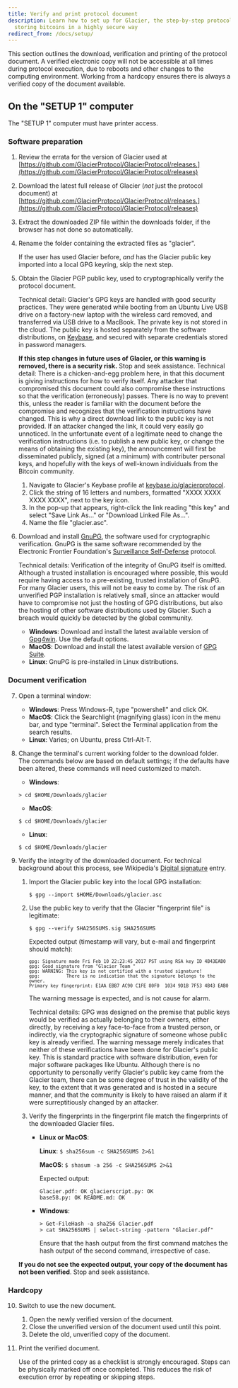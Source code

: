 ```yaml
---
title: Verify and print protocol document
description: Learn how to set up for Glacier, the step-by-step protocol for
  storing bitcoins in a highly secure way
redirect_from: /docs/setup/
---
```


This section outlines the download, verification and printing of the
protocol document. A verified electronic copy will not be accessible at all times
during protocol execution, due to reboots and other changes to the computing
environment. Working from a hardcopy ensures there is always a verified copy of
the document available.

## On the "SETUP 1" computer

The "SETUP 1" computer must have printer access.

### Software preparation

1. Review the errata for the version of Glacier used at
[https://github.com/GlacierProtocol/GlacierProtocol/releases.](https://github.com/GlacierProtocol/GlacierProtocol/releases)
2. Download the latest full release of Glacier (*not* just the protocol document)
at [https://github.com/GlacierProtocol/GlacierProtocol/releases.](https://github.com/GlacierProtocol/GlacierProtocol/releases)
3. Extract the downloaded ZIP file within the downloads folder, if the browser has not done so automatically.
4. Rename the folder containing the extracted files as "glacier".

    If the user has used Glacier before, *and* has the Glacier public key imported into a local GPG keyring, skip the next step.

5. Obtain the Glacier PGP public key, used to cryptographically verify the protocol document.

    Technical detail: Glacier's GPG keys are handled with good security practices.
    They were generated while booting from an Ubuntu Live USB drive on a factory-new laptop
    with the wireless card removed, and transferred via USB drive to a MacBook. The private
    key is not stored in the cloud. The public key is hosted separately from the
    software distributions, on [Keybase](https://keybase.io/), and secured with separate credentials stored
    in password managers.

   **If this step changes in future uses of Glacier, or this warning is removed, there is a security risk.**
   Stop and seek assistance.
    Technical detail: There is a chicken-and-egg problem here, in that this document
    is giving instructions for how to verify itself. Any attacker that compromised
    this document could also compromise these instructions so that the verification
    (erroneously) passes. There is no way to prevent this, unless the reader is familiar
    with the document before the compromise and recognizes that the verification
    instructions have changed. This is why a direct download link to the public key 
    is not provided. If an attacker changed the link, it could very easily go unnoticed.
    In the unfortunate event of a legitimate need to change the verification
    instructions (i.e. to publish a new public key, or change the means of obtaining
    the existing key), the announcement will first be disseminated publicly, signed (at a
    minimum) with contributer personal keys, and hopefully with the keys of well-known
    individuals from the Bitcoin community.

    1. Navigate to Glacier's Keybase profile at [keybase.io/glacierprotocol](https://keybase.io/glacierprotocol).
    2. Click the string of 16 letters and numbers, formatted "XXXX XXXX XXXX XXXX", next to the key icon.
    3. In the pop-up that appears, right-click the link reading "this key" and select
    "Save Link As..." or "Download Linked File As...".
    4. Name the file "glacier.asc".

6. Download and install [GnuPG](https://gnupg.org/), the software used for cryptographic
verification. GnuPG is the same software recommended by the Electronic Frontier
Foundation's [Surveillance Self-Defense](https://ssd.eff.org/en/about-surveillance-self-defense)
protocol.

    Technical details: Verification of the integrity of GnuPG itself is omitted.
    Although a trusted installation is encouraged where possible, this
    would require having access to a pre-existing, trusted installation of GnuPG.
    For many Glacier users, this will not be easy to come by. The risk of an 
    unverified PGP installation is relatively small, since an attacker would have
    to compromise not just the hosting of GPG distributions, but also the hosting
    of other software distributions used by Glacier. Such a breach would
    quickly be detected by the global community.

    * **Windows**: Download and install the latest available version of
    [Gpg4win](https://www.gpg4win.org/). Use the default
    options.
    * **MacOS**: Download and install the latest available version of
    [GPG Suite](https://gpgtools.org/).
    * **Linux**: GnuPG is pre-installed in Linux distributions.

### Document verification

7. Open a terminal window:

    * **Windows**: Press Windows-R, type "powershell" and click OK.
    * **MacOS**: Click the Searchlight (magnifying glass) icon in the menu bar, and
    type "terminal". Select the Terminal application from the search results.
    * **Linux**: Varies; on Ubuntu, press Ctrl-Alt-T.

8. Change the terminal's current working folder to the download folder. The
commands below are based on default settings; if the defaults have been altered, 
these commands will need customized to match.

    * **Windows**:  
    ```
    > cd $HOME/Downloads/glacier
    ```
    * **MacOS**:  
    ```
    $ cd $HOME/Downloads/glacier
    ```
    * **Linux**: 
    ```
    $ cd $HOME/Downloads/glacier
    ```

9. Verify the integrity of the downloaded document. For technical background about
this process, see Wikipedia's [Digital signature](https://en.wikipedia.org/wiki/Digital_signature)
entry.

    1. Import the Glacier public key into the local GPG installation:
       ```
       $ gpg --import $HOME/Downloads/glacier.asc
       ```

    2. Use the public key to verify that the Glacier "fingerprint file" is legitimate:
       ```
       $ gpg --verify SHA256SUMS.sig SHA256SUMS
       ```
       Expected output (timestamp will vary, but e-mail and fingerprint should match):
       <pre><code><span style="font-size: 10px;">gpg: Signature made Fri Feb 10 22:23:45 2017 PST using RSA key ID 4B43EAB0
       gpg: Good signature from "Glacier Team <contact@glacierprotocol.org>"
       gpg: WARNING: This key is not certified with a trusted signature!
       gpg:          There is no indication that the signature belongs to the owner.
       Primary key fingerprint: E1AA EBB7 AC90 C1FE 80F0  1034 9D1B 7F53 4B43 EAB0</span>
       </code></pre>
       The warning message is expected, and is not cause for alarm.

       Technical details:
       GPG was designed on the premise that public keys would be
       verified as actually belonging to their owners, either directly, by receiving
       a key face-to-face from a trusted person, or indirectly, via the cryptographic
       signature of someone whose public key is already verified. The warning
       message merely indicates that neither of these verifications have been done for
       Glacier's public key.
       This is standard practice with software distribution,
       even for major software packages like Ubuntu.
       Although there is no opportunity to personally
       verify Glacier's public key came from the Glacier team, there can be
       some degree of trust in the validity of the key, to the extent that it was
       generated and is hosted in a secure manner, and that the community
       is likely to have raised an alarm if it were surreptitiously changed by an
       attacker.

    3. Verify the fingerprints in the fingerprint file match the fingerprints of the
    downloaded Glacier files.

        * **Linux or MacOS**:

            **Linux**: `$ sha256sum -c SHA256SUMS 2>&1`

            **MacOS**: `$ shasum -a 256 -c SHA256SUMS 2>&1`

            Expected output:
            ```
            Glacier.pdf: OK glacierscript.py: OK
            base58.py: OK README.md: OK
            ```

        * **Windows**:

            ```
            > Get-FileHash -a sha256 Glacier.pdf
            > cat SHA256SUMS | select-string -pattern "Glacier.pdf"
            ```
            Ensure that the hash output from the first command matches the hash output of the
            second command, irrespective of case.

    **If you do not see the expected output, your copy of the document has not been verified**.
    Stop and seek assistance.

### Hardcopy

10. Switch to use the new document.

    1. Open the newly verified version of the document.
    2. Close the unverified version of the document used until this point.
    3. Delete the old, unverified copy of the document.

11. Print the verified document.

    Use of the printed copy as a checklist is strongly encouraged. Steps can be physically
    marked off once completed. This reduces the risk of execution error by repeating or skipping steps.
